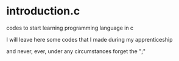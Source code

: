 # introduction.c
codes to start learning programming language in c

I will leave here some codes that I made during my apprenticeship

and never, ever, under any circumstances forget the ";"
